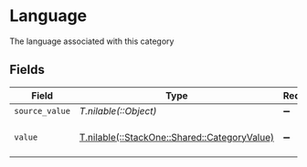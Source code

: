 # Language

The language associated with this category


## Fields

| Field                                                                                | Type                                                                                 | Required                                                                             | Description                                                                          | Example                                                                              |
| ------------------------------------------------------------------------------------ | ------------------------------------------------------------------------------------ | ------------------------------------------------------------------------------------ | ------------------------------------------------------------------------------------ | ------------------------------------------------------------------------------------ |
| `source_value`                                                                       | *T.nilable(::Object)*                                                                | :heavy_minus_sign:                                                                   | N/A                                                                                  |                                                                                      |
| `value`                                                                              | [T.nilable(::StackOne::Shared::CategoryValue)](../../models/shared/categoryvalue.md) | :heavy_minus_sign:                                                                   | The Locale Code of the language                                                      | en_GB                                                                                |